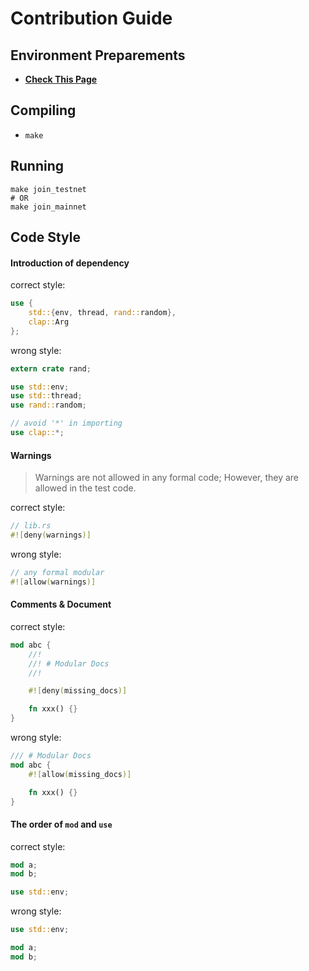# Contribution Guide

## Environment Preparements

- [**Check This Page**](./compile_build.md)

## Compiling

- `make`

## Running

```shell
make join_testnet
# OR
make join_mainnet
```

## Code Style

#### Introduction of dependency

correct style:

```rust
use {
    std::{env, thread, rand::random},
    clap::Arg
};
```

wrong style:

```rust
extern crate rand;

use std::env;
use std::thread;
use rand::random;

// avoid '*' in importing
use clap::*;
```

#### Warnings

> Warnings are not allowed in any formal code; However, they are allowed in the test code.

correct style:

```rust
// lib.rs
#![deny(warnings)]
```

wrong style:

```rust
// any formal modular
#![allow(warnings)]
```

#### Comments & Document

correct style:

```rust
mod abc {
    //!
    //! # Modular Docs
    //!

    #![deny(missing_docs)]

    fn xxx() {}
}
```

wrong style:

```rust
/// # Modular Docs
mod abc {
    #![allow(missing_docs)]

    fn xxx() {}
}
```

#### The order of `mod` and `use`

correct style:

```rust
mod a;
mod b;

use std::env;
```

wrong style:

```rust
use std::env;

mod a;
mod b;
```
